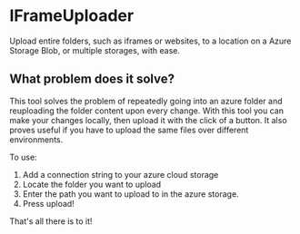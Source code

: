 # IFrameUploader
Upload entire folders, such as iframes or websites, to a location on a Azure Storage Blob, or multiple storages, with ease.

## What problem does it solve?
This tool solves the problem of repeatedly going into an azure folder and reuploading the folder content upon every change. With this tool you can make your changes locally, then upload it with the click of a button. It also proves useful if you have to upload the same files over different environments.

To use:
1. Add a connection string to your azure cloud storage
2. Locate the folder you want to upload 
3. Enter the path you want to upload to in the azure storage. 
4. Press upload!

That's all there is to it!
